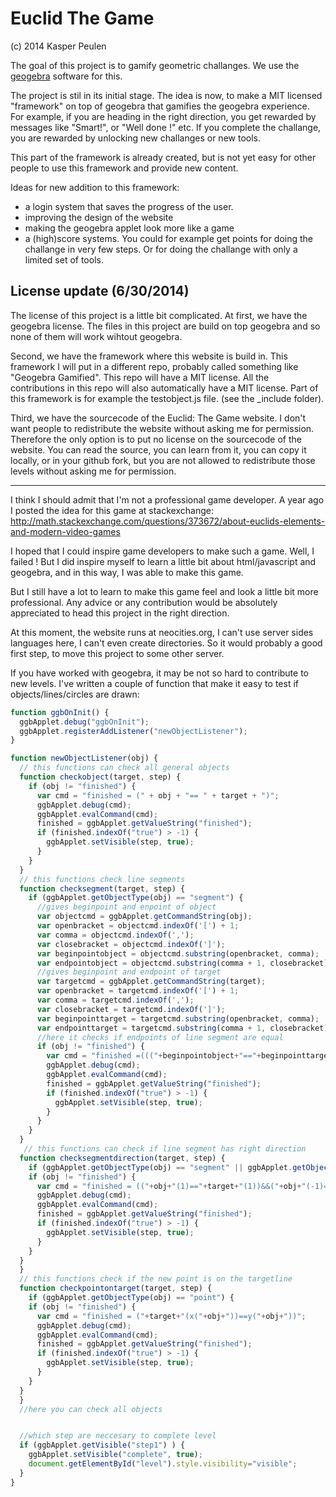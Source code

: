 Euclid The Game
===============

(c) 2014 Kasper Peulen

The goal of this project is to gamify geometric challanges. We use the [geogebra](http://www.geogebra.org) software for this.

The project is stil in its initial stage. The idea is now, to make a MIT licensed "framework" on top of geogebra that gamifies the geogebra experience. For example, if you are heading in the right direction, you get rewarded by messages like "Smart!", or "Well done !" etc. If you complete the challange, you are rewarded by unlocking new challanges or new tools.

This part of the framework is already created, but is not yet easy for other people to use this framework and provide new content.

Ideas for new addition to this framework:

* a login system that saves the progress of the user. 
* improving the design of the website
* making the geogebra applet look more like a game
* a (high)score systems. You could for example get points for doing the challange in very few steps. Or for doing the challange with only a limited set of tools.

License update (6/30/2014)
---------------------

The license of this project is a little bit complicated. At first, we have the geogebra license. The files in this project are build on top geogebra and so none of them will work wihtout geogebra.

Second, we have the framework where this website is build in. This framework I will put in a different repo, probably called something like "Geogebra Gamified". This repo will have a MIT license. All the contributions in this repo will also automatically have a MIT license. Part of this framework is for example the testobject.js file. (see the _include folder).

Third, we have the sourcecode of the Euclid: The Game website. I don't want people to redistribute the website without asking me for permission. Therefore the only option is to put no license on the sourcecode of the website. You can read the source, you can learn from it, you can copy it locally, or in your github fork, but you are not allowed to redistribute those levels without asking me for permission.

----------------------

I think I should admit that I'm not a professional game developer. A year ago I posted the idea for this game at stackexchange:
http://math.stackexchange.com/questions/373672/about-euclids-elements-and-modern-video-games

I hoped that I could inspire game developers to make such a game. Well, I failed ! But I did inspire myself to learn a little bit about html/javascript and geogebra, and in this way, I was able to make this game.

But I still have a lot to learn to make this game feel and look a little bit more professional. Any advice or any contribution would be absolutely appreciated to head this project in the right direction.

At this moment, the website runs at neocities.org, I can't use server sides languages here, I can't even create directories. So it would probably a good first step, to move this project to some other server.

If you have worked with geogebra, it may be not so hard to contribute to new levels. I've written a couple of function that make it easy to test if objects/lines/circles are drawn:

```javascript
function ggbOnInit() {
  ggbApplet.debug("ggbOnInit");
  ggbApplet.registerAddListener("newObjectListener");
}

function newObjectListener(obj) {
  // this functions can check all general objects
  function checkobject(target, step) {
    if (obj != "finished") {
      var cmd = "finished = (" + obj + "== " + target + ")";
      ggbApplet.debug(cmd);
      ggbApplet.evalCommand(cmd);
      finished = ggbApplet.getValueString("finished");
      if (finished.indexOf("true") > -1) {
        ggbApplet.setVisible(step, true);
      }
    }
  }
  // this functions check line segments
  function checksegment(target, step) {
    if (ggbApplet.getObjectType(obj) == "segment") {
      //gives beginpoint and enpoint of object
      var objectcmd = ggbApplet.getCommandString(obj);
	  var openbracket = objectcmd.indexOf('[') + 1;
	  var comma = objectcmd.indexOf(',');
	  var closebracket = objectcmd.indexOf(']');
	  var beginpointobject = objectcmd.substring(openbracket, comma);
	  var endpointobject = objectcmd.substring(comma + 1, closebracket);
      //gives beginpoint and endpoint of target
      var targetcmd = ggbApplet.getCommandString(target); 
	  var openbracket = targetcmd.indexOf('[') + 1;
	  var comma = targetcmd.indexOf(',');
	  var closebracket = targetcmd.indexOf(']');
	  var beginpointtarget = targetcmd.substring(openbracket, comma);
	  var endpointtarget = targetcmd.substring(comma + 1, closebracket);
      //here it checks if endpoints of line segment are equal
      if (obj != "finished") {
        var cmd = "finished =((("+beginpointobject+"=="+beginpointtarget+")||("+beginpointobject+"=="+endpointtarget+"))&&(("+endpointobject+"=="+beginpointtarget+")||("+endpointobject+"=="+endpointtarget+")))";
        ggbApplet.debug(cmd);
        ggbApplet.evalCommand(cmd);
        finished = ggbApplet.getValueString("finished");
        if (finished.indexOf("true") > -1) {
          ggbApplet.setVisible(step, true);
        }
      }
    }
  }
   // this functions can check if line segment has right direction
  function checksegmentdirection(target, step) {
    if (ggbApplet.getObjectType(obj) == "segment" || ggbApplet.getObjectType(obj) == "line") {
    if (obj != "finished") {
      var cmd = "finished = (("+obj+"(1)=="+target+"(1))&&("+obj+"(-1)=="+target+"(-1)))";
      ggbApplet.debug(cmd);
      ggbApplet.evalCommand(cmd);
      finished = ggbApplet.getValueString("finished");
      if (finished.indexOf("true") > -1) {
        ggbApplet.setVisible(step, true);
      }
    }
  }
  }
  // this functions check if the new point is on the targetline
  function checkpointontarget(target, step) {
    if (ggbApplet.getObjectType(obj) == "point") {
    if (obj != "finished") {
      var cmd = "finished = ("+target+"(x("+obj+"))==y("+obj+"))";
      ggbApplet.debug(cmd);
      ggbApplet.evalCommand(cmd);
      finished = ggbApplet.getValueString("finished");
      if (finished.indexOf("true") > -1) {
        ggbApplet.setVisible(step, true);
      }
    }
  }
  }
  //here you can check all objects 


  //which step are neccesary to complete level
  if (ggbApplet.getVisible("step1") ) {
    ggbApplet.setVisible("complete", true);
	document.getElementById("level").style.visibility="visible";
  }
}
```
